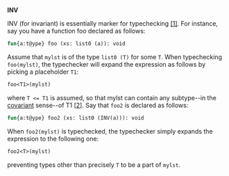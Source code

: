 **INV**

INV (for invariant) is essentially marker for typechecking [\[1\]][1]. For instance, say you have a function foo
declared as follows:

```ocaml
fun{a:t@ype} foo (xs: list0 (a)): void
```

Assume that `mylst` is of the type `list0 (T)` for some `T`. When typechecking `foo(mylst)`, the typechecker will expand the expression as follows by picking a placeholder `T1`:

```ocaml
foo<T1>(mylst)
```

where `T <= T1` is assumed, so that mylst can contain any subtype--in the [covariant](http://en.wikipedia.org/wiki/Covariance_and_contravariance_(computer_science)#Formal_definition) sense--of T1 [\[2\]][2]. Say that `foo2` is declared as follows:

```ocaml
fun{a:t@ype} foo2 (xs: list0 (INV(a))): void
```

When `foo2(mylst)` is typechecked, the typechecker simply expands the expression to the following one:

```ocaml
foo2<T>(mylst)
```

preventing types other than precisely `T` to be a part of `mylst`.

[1]: https://groups.google.com/forum/#!topic/ats-lang-users/ptwztS9IHWg
[2]: http://sourceforge.net/mailarchive/forum.php?thread_name=alpine.LRH.2.02.1302120729160.29395%40csa2.bu.edu&forum_name=ats-lang-users